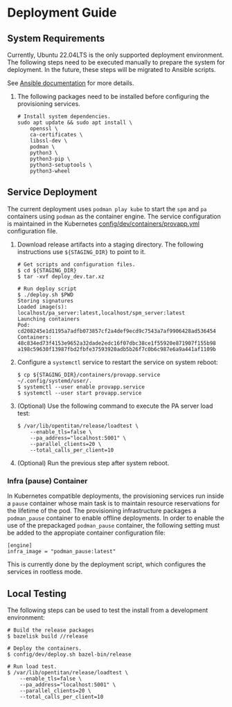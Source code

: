 # Deployment Guide

## System Requirements

Currently, Ubuntu 22.04LTS is the only supported deployment environment. The
following steps need to be executed manually to prepare the system for
deployment. In the future, these steps will be migrated to Ansible scripts.

See [Ansible documentation](https://docs.ansible.com/ansible/latest/index.html)
for more details.

1. The following packages need to be installed before configuring the provisioning
services.

    ```console
    # Install system dependencies.
    sudo apt update && sudo apt install \
        openssl \
        ca-certificates \
        libssl-dev \
        podman \
        python3 \
        python3-pip \
        python3-setuptools \
        python3-wheel
    ```

## Service Deployment

The current deployment uses `podman play kube` to start the `spm` and `pa`
containers using `podman` as the container engine. The service configuration
is maintained in the Kubernetes
[config/dev/containers/provapp.yml](../config/dev/containers/provapp.yml)
configuration file.


1. Download release artifacts into a staging directory. The following
instructions use `${STAGING_DIR}` to point to it.

    ```console
    # Get scripts and configuration files.
    $ cd ${STAGING_DIR}
    $ tar -xvf deploy_dev.tar.xz

    # Run deploy script
    $ ./deploy.sh $PWD
    Storing signatures
    Loaded image(s): localhost/pa_server:latest,localhost/spm_server:latest
    Launching containers
    Pod:
    cd208245e1d1195a7adfb073857cf2a4def9ecd9c7543a7af9906428ad536454
    Containers:
    48c834ed73f4153e9652a32dade2edc16f07dbc38ce1f55920e871907f155b98
    a198c59630f13987fbd2fbfe37593920adb5b26f7c0b6c987e6a9a441af1109b
    ```

1. Configure a `systemctl` service to restart the service on system reboot:

    ```console
    $ cp ${STAGING_DIR}/containers/provapp.service ~/.config/systemd/user/.
    $ systemctl --user enable provapp.service
    $ systemctl --user start provapp.service
    ```

1. (Optional) Use the following command to execute the PA server load test:

    ```console
    $ /var/lib/opentitan/release/loadtest \
        --enable_tls=false \
        --pa_address="localhost:5001" \
        --parallel_clients=20 \
        --total_calls_per_client=10
    ```

1. (Optional) Run the previous step after system reboot.

### Infra (pause) Container

In Kubernetes compatible deployments, the provisioning services run inside a
`pause` container whose main task is to maintain resource reservations for the
lifetime of the pod. The provisioning infrastructure packages a `podman_pause`
container to enable offline deployments. In order to enable the use of the
prepackaged `podman_pause` container, the following setting must be added to
the appropiate container configuration file:

```
[engine]
infra_image = "podman_pause:latest"
```

This is currently done by the deployment script, which configures the services
in rootless mode.

## Local Testing

The following steps can be used to test the install from a development environment:

```console
# Build the release packages
$ bazelisk build //release

# Deploy the containers.
$ config/dev/deploy.sh bazel-bin/release

# Run load test.
$ /var/lib/opentitan/release/loadtest \
    --enable_tls=false \
    --pa_address="localhost:5001" \
    --parallel_clients=20 \
    --total_calls_per_client=10
```